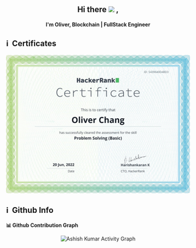 <h2 align="center">
  Hi there <img src="https://media.giphy.com/media/hvRJCLFzcasrR4ia7z/giphy.gif" width="28"> ,
   <!-- I'm <a href="">Tony Robin</a>!  -->
</h2>

<h4 align='center'>
  I'm Oliver, Blockchain | FullStack Engineer
</h4>

<h2>ℹ️ &nbsp;Certificates</h2>
<p align="center">
<img alt="Certificates" src="https://github.com/XCBA/XCBA/blob/main/HackerRank_ProblemSolving(Basic).png" />
</p>


<h2>ℹ️ &nbsp;Github Info</h2>

<summary><b>📊 Github Contribution Graph</b></summary>
<p align="center"<a href="#"><img alt="Ashish Kumar Activity Graph" src="https://activity-graph.herokuapp.com/graph?username=XCBA&bg_color=0D1117&color=e05397&line=e05397&point=FFFFFF&hide_border=true&" /></a></p>